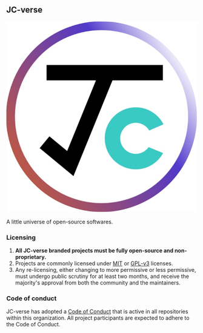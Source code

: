 ## JC-verse

![jc-verse logo](./logo.png)

A little universe of open-source softwares.

### Licensing

1. **All JC-verse branded projects must be fully open-source and non-proprietary.** 
2. Projects are commonly licensed under [MIT](https://opensource.org/licenses/MIT) or [GPL-v3](https://www.gnu.org/licenses/gpl-3.0.en.html) licenses.
3. Any re-licensing, either changing to more permissive or less permissive, must undergo public scrutiny for at least two months, and receive the majority's approval from both the community and the maintainers.

### Code of conduct

JC-verse has adopted a [Code of Conduct](../CODE_OF_CONDUCT.md) that is active in all repositories within this organization. All project participants are expected to adhere to the Code of Conduct.
